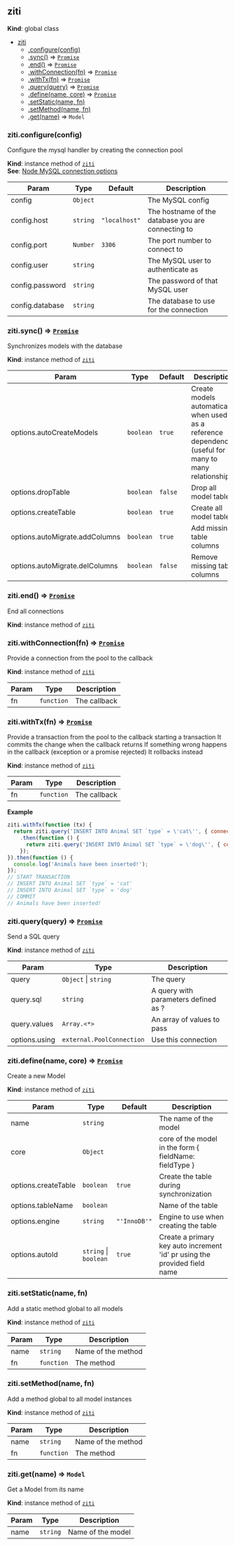 <a name="ziti"></a>
## ziti
**Kind**: global class  

* [ziti](#ziti)
  * [.configure(config)](#ziti+configure)
  * [.sync()](#ziti+sync) ⇒ <code>[Promise](https://github.com/petkaantonov/bluebird)</code>
  * [.end()](#ziti+end) ⇒ <code>[Promise](https://github.com/petkaantonov/bluebird)</code>
  * [.withConnection(fn)](#ziti+withConnection) ⇒ <code>[Promise](https://github.com/petkaantonov/bluebird)</code>
  * [.withTx(fn)](#ziti+withTx) ⇒ <code>[Promise](https://github.com/petkaantonov/bluebird)</code>
  * [.query(query)](#ziti+query) ⇒ <code>[Promise](https://github.com/petkaantonov/bluebird)</code>
  * [.define(name, core)](#ziti+define) ⇒ <code>[Promise](https://github.com/petkaantonov/bluebird)</code>
  * [.setStatic(name, fn)](#ziti+setStatic)
  * [.setMethod(name, fn)](#ziti+setMethod)
  * [.get(name)](#ziti+get) ⇒ <code>Model</code>

<a name="ziti+configure"></a>
### ziti.configure(config)
Configure the mysql handler by creating the connection pool

**Kind**: instance method of <code>[ziti](#ziti)</code>  
**See**: [Node MySQL connection options](https://github.com/felixge/node-mysql#connection-options)  

| Param | Type | Default | Description |
| --- | --- | --- | --- |
| config | <code>Object</code> |  | The MySQL config |
| config.host | <code>string</code> | <code>&quot;localhost&quot;</code> | The hostname of the database you are connecting to |
| config.port | <code>Number</code> | <code>3306</code> | The port number to connect to |
| config.user | <code>string</code> |  | The MySQL user to authenticate as |
| config.password | <code>string</code> |  | The password of that MySQL user |
| config.database | <code>string</code> |  | The database to use for the connection |

<a name="ziti+sync"></a>
### ziti.sync() ⇒ <code>[Promise](https://github.com/petkaantonov/bluebird)</code>
Synchronizes models with the database

**Kind**: instance method of <code>[ziti](#ziti)</code>  

| Param | Type | Default | Description |
| --- | --- | --- | --- |
| options.autoCreateModels | <code>boolean</code> | <code>true</code> | Create models automatically when used as a reference dependency (useful for many to many relationships) |
| options.dropTable | <code>boolean</code> | <code>false</code> | Drop all model tables |
| options.createTable | <code>boolean</code> | <code>true</code> | Create all model tables |
| options.autoMigrate.addColumns | <code>boolean</code> | <code>true</code> | Add missing table columns |
| options.autoMigrate.delColumns | <code>boolean</code> | <code>false</code> | Remove missing table columns |

<a name="ziti+end"></a>
### ziti.end() ⇒ <code>[Promise](https://github.com/petkaantonov/bluebird)</code>
End all connections

**Kind**: instance method of <code>[ziti](#ziti)</code>  
<a name="ziti+withConnection"></a>
### ziti.withConnection(fn) ⇒ <code>[Promise](https://github.com/petkaantonov/bluebird)</code>
Provide a connection from the pool to the callback

**Kind**: instance method of <code>[ziti](#ziti)</code>  

| Param | Type | Description |
| --- | --- | --- |
| fn | <code>function</code> | The callback |

<a name="ziti+withTx"></a>
### ziti.withTx(fn) ⇒ <code>[Promise](https://github.com/petkaantonov/bluebird)</code>
Provide a transaction from the pool to the callback starting a transaction
It commits the change when the callback returns
If something wrong happens in the callback (exception or a promise rejected)
It rollbacks instead

**Kind**: instance method of <code>[ziti](#ziti)</code>  

| Param | Type | Description |
| --- | --- | --- |
| fn | <code>function</code> | The callback |

**Example**  
```javascript
ziti.withTx(function (tx) {
  return ziti.query('INSERT INTO Animal SET `type` = \'cat\'', { connection: tx })
    .then(function () {
      return ziti.query('INSERT INTO Animal SET `type` = \'dog\'', { connection: tx })
    });
}).then(function () {
  console.log('Animals have been inserted!');
});
// START TRANSACTION
// INSERT INTO Animal SET `type` = 'cat'
// INSERT INTO Animal SET `type` = 'dog'
// COMMIT
// Animals have been inserted!
```
<a name="ziti+query"></a>
### ziti.query(query) ⇒ <code>[Promise](https://github.com/petkaantonov/bluebird)</code>
Send a SQL query

**Kind**: instance method of <code>[ziti](#ziti)</code>  

| Param | Type | Description |
| --- | --- | --- |
| query | <code>Object</code> &#124; <code>string</code> | The query |
| query.sql | <code>string</code> | A query with parameters defined as ? |
| query.values | <code>Array.&lt;\*&gt;</code> | An array of values to pass |
| options.using | <code>external.PoolConnection</code> | Use this connection |

<a name="ziti+define"></a>
### ziti.define(name, core) ⇒ <code>[Promise](https://github.com/petkaantonov/bluebird)</code>
Create a new Model

**Kind**: instance method of <code>[ziti](#ziti)</code>  

| Param | Type | Default | Description |
| --- | --- | --- | --- |
| name | <code>string</code> |  | The name of the model |
| core | <code>Object</code> |  | core of the model in the form { fieldName: fieldType } |
| options.createTable | <code>boolean</code> | <code>true</code> | Create the table during synchronization |
| options.tableName | <code>boolean</code> |  | Name of the table |
| options.engine | <code>string</code> | <code>&quot;&#x27;InnoDB&#x27;&quot;</code> | Engine to use when creating the table |
| options.autoId | <code>string</code> &#124; <code>boolean</code> | <code>true</code> | Create a primary key auto increment 'id' pr using the provided field name |

<a name="ziti+setStatic"></a>
### ziti.setStatic(name, fn)
Add a static method global to all models

**Kind**: instance method of <code>[ziti](#ziti)</code>  

| Param | Type | Description |
| --- | --- | --- |
| name | <code>string</code> | Name of the method |
| fn | <code>function</code> | The method |

<a name="ziti+setMethod"></a>
### ziti.setMethod(name, fn)
Add a method global to all model instances

**Kind**: instance method of <code>[ziti](#ziti)</code>  

| Param | Type | Description |
| --- | --- | --- |
| name | <code>string</code> | Name of the method |
| fn | <code>function</code> | The method |

<a name="ziti+get"></a>
### ziti.get(name) ⇒ <code>Model</code>
Get a Model from its name

**Kind**: instance method of <code>[ziti](#ziti)</code>  

| Param | Type | Description |
| --- | --- | --- |
| name | <code>string</code> | Name of the model |

